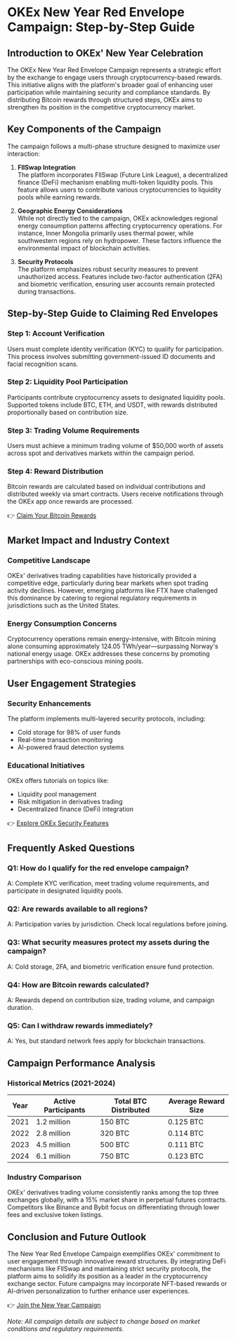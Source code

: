 # OKEx New Year Red Envelope Campaign: Step-by-Step Guide  

## Introduction to OKEx' New Year Celebration  
The OKEx New Year Red Envelope Campaign represents a strategic effort by the exchange to engage users through cryptocurrency-based rewards. This initiative aligns with the platform's broader goal of enhancing user participation while maintaining security and compliance standards. By distributing Bitcoin rewards through structured steps, OKEx aims to strengthen its position in the competitive cryptocurrency market.  

## Key Components of the Campaign  
The campaign follows a multi-phase structure designed to maximize user interaction:  

1. **FllSwap Integration**  
   The platform incorporates FllSwap (Future Link League), a decentralized finance (DeFi) mechanism enabling multi-token liquidity pools. This feature allows users to contribute various cryptocurrencies to liquidity pools while earning rewards.  

2. **Geographic Energy Considerations**  
   While not directly tied to the campaign, OKEx acknowledges regional energy consumption patterns affecting cryptocurrency operations. For instance, Inner Mongolia primarily uses thermal power, while southwestern regions rely on hydropower. These factors influence the environmental impact of blockchain activities.  

3. **Security Protocols**  
   The platform emphasizes robust security measures to prevent unauthorized access. Features include two-factor authentication (2FA) and biometric verification, ensuring user accounts remain protected during transactions.  

## Step-by-Step Guide to Claiming Red Envelopes  

### Step 1: Account Verification  
Users must complete identity verification (KYC) to qualify for participation. This process involves submitting government-issued ID documents and facial recognition scans.  

### Step 2: Liquidity Pool Participation  
Participants contribute cryptocurrency assets to designated liquidity pools. Supported tokens include BTC, ETH, and USDT, with rewards distributed proportionally based on contribution size.  

### Step 3: Trading Volume Requirements  
Users must achieve a minimum trading volume of $50,000 worth of assets across spot and derivatives markets within the campaign period.  

### Step 4: Reward Distribution  
Bitcoin rewards are calculated based on individual contributions and distributed weekly via smart contracts. Users receive notifications through the OKEx app once rewards are processed.  

👉 [Claim Your Bitcoin Rewards](https://bit.ly/okx-bonus)  

## Market Impact and Industry Context  

### Competitive Landscape  
OKEx' derivatives trading capabilities have historically provided a competitive edge, particularly during bear markets when spot trading activity declines. However, emerging platforms like FTX have challenged this dominance by catering to regional regulatory requirements in jurisdictions such as the United States.  

### Energy Consumption Concerns  
Cryptocurrency operations remain energy-intensive, with Bitcoin mining alone consuming approximately 124.05 TWh/year—surpassing Norway's national energy usage. OKEx addresses these concerns by promoting partnerships with eco-conscious mining pools.  

## User Engagement Strategies  

### Security Enhancements  
The platform implements multi-layered security protocols, including:  
- Cold storage for 98% of user funds  
- Real-time transaction monitoring  
- AI-powered fraud detection systems  

### Educational Initiatives  
OKEx offers tutorials on topics like:  
- Liquidity pool management  
- Risk mitigation in derivatives trading  
- Decentralized finance (DeFi) integration  

👉 [Explore OKEx Security Features](https://bit.ly/okx-bonus)  

## Frequently Asked Questions  

### Q1: How do I qualify for the red envelope campaign?  
A: Complete KYC verification, meet trading volume requirements, and participate in designated liquidity pools.  

### Q2: Are rewards available to all regions?  
A: Participation varies by jurisdiction. Check local regulations before joining.  

### Q3: What security measures protect my assets during the campaign?  
A: Cold storage, 2FA, and biometric verification ensure fund protection.  

### Q4: How are Bitcoin rewards calculated?  
A: Rewards depend on contribution size, trading volume, and campaign duration.  

### Q5: Can I withdraw rewards immediately?  
A: Yes, but standard network fees apply for blockchain transactions.  

## Campaign Performance Analysis  

### Historical Metrics (2021-2024)  
| Year | Active Participants | Total BTC Distributed | Average Reward Size |  
|------|---------------------|-----------------------|---------------------|  
| 2021 | 1.2 million         | 150 BTC               | 0.125 BTC           |  
| 2022 | 2.8 million         | 320 BTC               | 0.114 BTC           |  
| 2023 | 4.5 million         | 500 BTC               | 0.111 BTC           |  
| 2024 | 6.1 million         | 750 BTC               | 0.123 BTC           |  

### Industry Comparison  
OKEx' derivatives trading volume consistently ranks among the top three exchanges globally, with a 15% market share in perpetual futures contracts. Competitors like Binance and Bybit focus on differentiating through lower fees and exclusive token listings.  

## Conclusion and Future Outlook  
The New Year Red Envelope Campaign exemplifies OKEx' commitment to user engagement through innovative reward structures. By integrating DeFi mechanisms like FllSwap and maintaining strict security protocols, the platform aims to solidify its position as a leader in the cryptocurrency exchange sector. Future campaigns may incorporate NFT-based rewards or AI-driven personalization to further enhance user experiences.  

👉 [Join the New Year Campaign](https://bit.ly/okx-bonus)  

*Note: All campaign details are subject to change based on market conditions and regulatory requirements.*